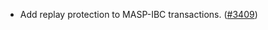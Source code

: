 - Add replay protection to MASP-IBC transactions.
  ([\#3409](https://github.com/anoma/namada/pull/3409))
